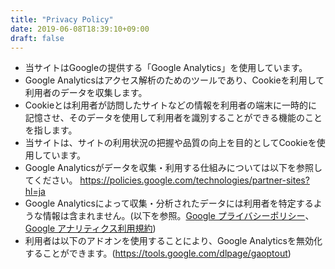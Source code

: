 ```yaml
---
title: "Privacy Policy"
date: 2019-06-08T18:39:10+09:00
draft: false
---
```

* 当サイトはGoogleの提供する「Google Analytics」を使用しています。
* Google Analyticsはアクセス解析のためのツールであり、Cookieを利用して利用者のデータを収集します。
* Cookieとは利用者が訪問したサイトなどの情報を利用者の端末に一時的に記憶させ、そのデータを使用して利用者を識別することができる機能のことを指します。
* 当サイトは、サイトの利用状況の把握や品質の向上を目的としてCookieを使用しています。
* Google Analyticsがデータを収集・利用する仕組みについては以下を参照してください。
https://policies.google.com/technologies/partner-sites?hl=ja
* Google Analyticsによって収集・分析されたデータには利用者を特定するような情報は含まれません。(以下を参照。[Google プライバシーポリシー](https://policies.google.com/privacy)、[Google アナリティクス利用規約](https://marketingplatform.google.com/about/analytics/terms/jp/))
* 利用者は以下のアドオンを使用することにより、Google Analyticsを無効化することができます。(https://tools.google.com/dlpage/gaoptout)
